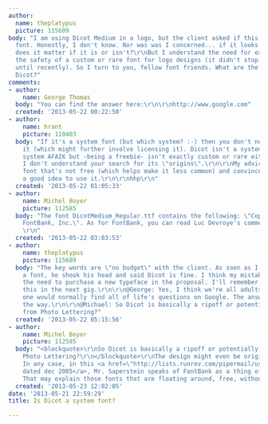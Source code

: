 ```yaml
---
author:
  name: theplatypus
  picture: 115609
body: "I am using Dicot Medium in a logo, but the client asked if this is a system
  font. Honestly, I don't know. Nor was was I concerned... if it looks right, what
  does it matter if it is or isn't?\r\nBut I understand the need for exclusivity and
  the safety of a custom or rare font for logo designs (it didn't stop Instagram...
  until recently). So I turn to you, fellow font friends. What are the origins of
  Dicot?"
comments:
- author:
    name: George Thomas
  body: "You can find the answer here:\r\n\r\nhttp://www.google.com"
  created: '2013-05-22 00:22:50'
- author:
    name: hrant
    picture: 110403
  body: "If it's a system font (but which system? :-) then you don't need to install
    it (which might further involve licensing it). Dicot isn't a system font on any
    system AFAIK but -being a freebie- isn't exactly custom or rare either... And
    I don't understand your search for its \"origins\".\r\n\r\nMy advice: Find a good
    font that's not free (which helps make it less common) and convince people it's
    a good idea to use it.\r\n\r\nhhp\r\n"
  created: '2013-05-22 01:05:33'
- author:
    name: Michel Boyer
    picture: 112585
  body: "The font DicotMedium_Regular.ttf contains the following: \"Copyright 1990-1993
    FontBank, Inc.\". As for FontBank, you can read Luc Devroye's comments: http://luc.devroye.org/fonts-34430.html.
    \r\n"
  created: '2013-05-22 03:03:53'
- author:
    name: theplatypus
    picture: 115609
  body: "The key words are \"no budget\" with the client. As soon as I mentioned purchasing
    a font, he shook his head and said Dicot is fine. I think my mistake was not anticipating
    the need to purchase a new typeface in the proposal. I'll remember to include
    this in the next gig.\r\n\r\n@George: Yes, I think we're all adults here and realize
    one would normally find all of life's questions on Google. The answer is 42, by
    the way.\r\n\r\n@Michael: So Dicot is basically a ripoff or potentially a font
    from Photo Lettering?"
  created: '2013-05-22 05:15:56'
- author:
    name: Michel Boyer
    picture: 112585
  body: "<blockquote>\r\nSo Dicot is basically a ripoff or potentially a font from
    Photo Lettering?\r\n</blockquote>\r\nThe design might even be original, who knows.
    In any case, in this <a href=\"http://lists.runrev.com/pipermail/use-livecode/2005-December/071848.html\">message
    dated dec 2005</a>, Mr. Saperstein speaks of FontBank as a thing of the past.
    That may explain those fonts that are floating around, free, without a EULA.\r\n"
  created: '2013-05-23 12:02:05'
date: '2013-05-21 22:59:29'
title: Is Dicot a system font?

---
```

